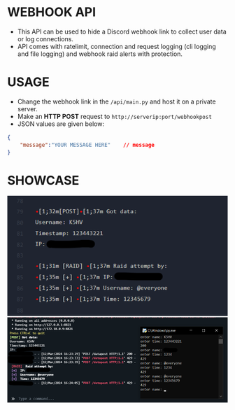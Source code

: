 # WEBHOOK API
- This API can be used to hide a Discord webhook link to collect user data or log connections.
- API comes with ratelimit, connection and request logging (cli logging and file logging) and webhook raid alerts with protection.

# USAGE
- Change the webhook link in the `/api/main.py` and host it on a private server.
- Make an **HTTP POST** request to `http://serverip:port/webhookpost`
- JSON values are given below:

```json
{
    "message":"YOUR MESSAGE HERE"    // message
}
```

# SHOWCASE
![image](img/Screenshot%202024-03-12%20215625.png)
![image](img/Screenshot%202024-03-12%20215542.png)
